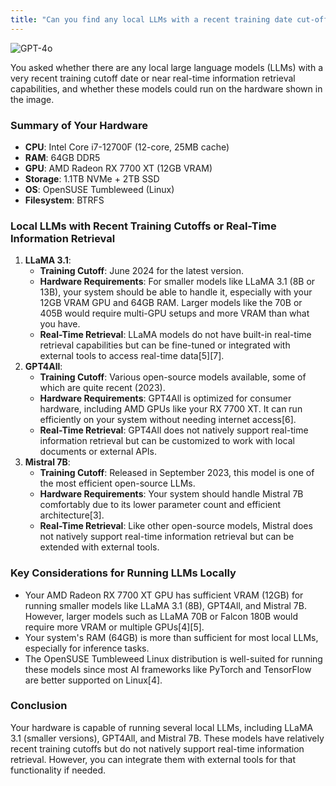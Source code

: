 ```yaml
---
title: "Can you find any local LLMs with a recent training date cut-off?"
---
```

![GPT-4o](https://img.shields.io/badge/GPT--4o-3333FF?style=for-the-badge&logo=openai&logoColor=white)



You asked whether there are any local large language models (LLMs) with a very recent training cutoff date or near real-time information retrieval capabilities, and whether these models could run on the hardware shown in the image.

### Summary of Your Hardware

- **CPU**: Intel Core i7-12700F (12-core, 25MB cache)
- **RAM**: 64GB DDR5
- **GPU**: AMD Radeon RX 7700 XT (12GB VRAM)
- **Storage**: 1.1TB NVMe + 2TB SSD
- **OS**: OpenSUSE Tumbleweed (Linux)
- **Filesystem**: BTRFS

### Local LLMs with Recent Training Cutoffs or Real-Time Information Retrieval

1. **LLaMA 3.1**:
   - **Training Cutoff**: June 2024 for the latest version.
   - **Hardware Requirements**: For smaller models like LLaMA 3.1 (8B or 13B), your system should be able to handle it, especially with your 12GB VRAM GPU and 64GB RAM. Larger models like the 70B or 405B would require multi-GPU setups and more VRAM than what you have.
   - **Real-Time Retrieval**: LLaMA models do not have built-in real-time retrieval capabilities but can be fine-tuned or integrated with external tools to access real-time data\[5]\[7].
2. **GPT4All**:
   - **Training Cutoff**: Various open-source models available, some of which are quite recent (2023).
   - **Hardware Requirements**: GPT4All is optimized for consumer hardware, including AMD GPUs like your RX 7700 XT. It can run efficiently on your system without needing internet access\[6].
   - **Real-Time Retrieval**: GPT4All does not natively support real-time information retrieval but can be customized to work with local documents or external APIs.
3. **Mistral 7B**:
   - **Training Cutoff**: Released in September 2023, this model is one of the most efficient open-source LLMs.
   - **Hardware Requirements**: Your system should handle Mistral 7B comfortably due to its lower parameter count and efficient architecture\[3].
   - **Real-Time Retrieval**: Like other open-source models, Mistral does not natively support real-time information retrieval but can be extended with external tools.

### Key Considerations for Running LLMs Locally

- Your AMD Radeon RX 7700 XT GPU has sufficient VRAM (12GB) for running smaller models like LLaMA 3.1 (8B), GPT4All, and Mistral 7B. However, larger models such as LLaMA 70B or Falcon 180B would require more VRAM or multiple GPUs\[4]\[5].
- Your system's RAM (64GB) is more than sufficient for most local LLMs, especially for inference tasks.
- The OpenSUSE Tumbleweed Linux distribution is well-suited for running these models since most AI frameworks like PyTorch and TensorFlow are better supported on Linux\[4].

### Conclusion

Your hardware is capable of running several local LLMs, including LLaMA 3.1 (smaller versions), GPT4All, and Mistral 7B. These models have relatively recent training cutoffs but do not natively support real-time information retrieval. However, you can integrate them with external tools for that functionality if needed.

&#x20;

